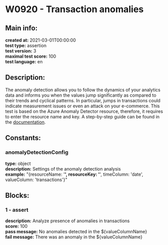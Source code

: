 # W0920 - Transaction anomalies  
## Main info:  
**created at:** 2021-03-01T00:00:00  
**test type:** assertion  
**test version:** 3  
**maximal test score:** 100  
**test language:** en  
## Description:  
The anomaly detection allows you to follow the dynamics of your analytics data and informs you when the values jump significantly as compared to their trends and cyclical patterns. In particular, jumps in transactions could indicate measurement issues or even an attack on your e-commerce. This test is based on the Azure Anomaly Detector resource, therefore, it requires to enter the resource name and key. A step-by-step guide can be found in the <a href=https://waaila.com/en/docs/waaila/writing/anomaly-detection/#isanomaly>documentation</a>.  
## Constants:  
### anomalyDetectionConfig
**type:** object  
**description:** Settings of the anomaly detection analysis  
**example:** "{resourceName: '******', resourceKey: '******', timeColumn: 'date', valueColumn: 'transactions'}"  
## Blocks:  
### 1 - assert
**description:** Analyze presence of anomalies in transactions  
**score:** 100  
**pass message:** No anomalies detected in the ${valueColumnName}  
**fail message:** There was an anomaly in the ${valueColumnName}  
